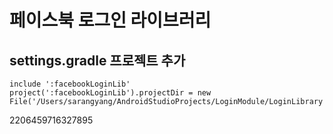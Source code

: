 # 페이스북 로그인 라이브러리

## settings.gradle 프로젝트 추가

```
include ':facebookLoginLib'
project(':facebookLoginLib').projectDir = new File('/Users/sarangyang/AndroidStudioProjects/LoginModule/LoginLibrary')
```

2206459716327895